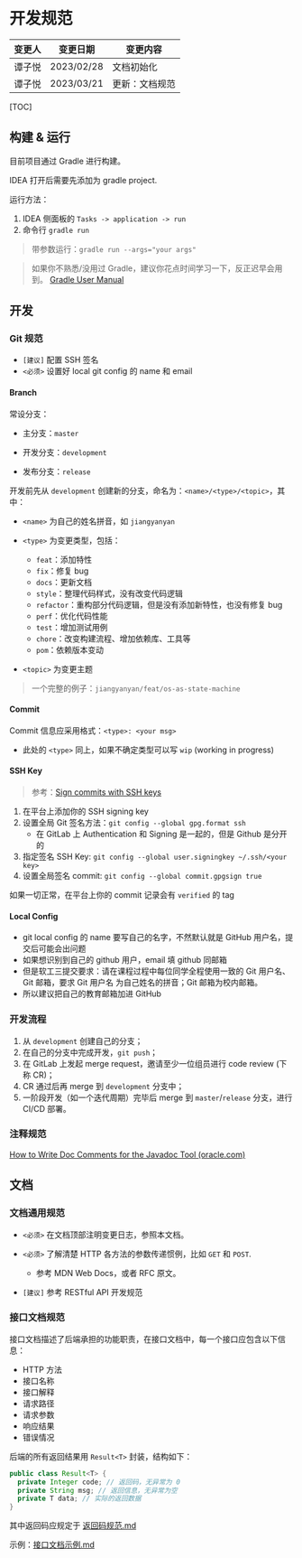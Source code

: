 # 开发规范

| 变更人 | 变更日期   | 变更内容       |
| ------ | ---------- | -------------- |
| 谭子悦 | 2023/02/28 | 文档初始化     |
| 谭子悦 | 2023/03/21 | 更新：文档规范 |

[TOC]

## 构建 & 运行

目前项目通过 Gradle 进行构建。

IDEA 打开后需要先添加为 gradle project.

运行方法：

1. IDEA 侧面板的 `Tasks -> application -> run`
2. 命令行 `gradle run`

> 带参数运行：`gradle run --args="your args"`

> 如果你不熟悉/没用过 Gradle，建议你花点时间学习一下，反正迟早会用到。
> [Gradle User Manual](https://docs.gradle.org/current/userguide/userguide.html)

## 开发

### Git 规范

- `[建议]` 配置 SSH 签名
- `<必须>` 设置好 local git config 的 name 和 email

#### Branch

常设分支：

- 主分支：`master`
- 开发分支：`development`

- 发布分支：`release`

开发前先从 `development` 创建新的分支，命名为：`<name>/<type>/<topic>`，其中：

- `<name>` 为自己的姓名拼音，如 `jiangyanyan`
- `<type>` 为变更类型，包括：

  - `feat`：添加特性
  - `fix`：修复 bug
  - `docs`：更新文档
  - `style`：整理代码样式，没有改变代码逻辑
  - `refactor`：重构部分代码逻辑，但是没有添加新特性，也没有修复 bug
  - `perf`：优化代码性能
  - `test`：增加测试用例
  - `chore`：改变构建流程、增加依赖库、工具等
  - `pom`：依赖版本变动

- `<topic>` 为变更主题

> 一个完整的例子：`jiangyanyan/feat/os-as-state-machine`

#### Commit

Commit 信息应采用格式：`<type>: <your msg>`

- 此处的 `<type>` 同上，如果不确定类型可以写 `wip` (working in progress)

#### SSH Key

> 参考：[Sign commits with SSH keys](https://docs.gitlab.com/ee/user/project/repository/ssh_signed_commits/)

1. 在平台上添加你的 SSH signing key
2. 设置全局 Git 签名方法：`git config --global gpg.format ssh`
   - 在 GitLab 上 Authentication 和 Signing 是一起的，但是 Github 是分开的
3. 指定签名 SSH Key: `git config --global user.signingkey ~/.ssh/<your key>`
4. 设置全局签名 commit: `git config --global commit.gpgsign true`

如果一切正常，在平台上你的 commit 记录会有 `verified` 的 tag

#### Local Config

- git local config 的 name 要写自己的名字，不然默认就是 GitHub 用户名，提交后可能会出问题
- 如果想识别到自己的 github 用户，email 填 github 同邮箱
- 但是软工三提交要求：请在课程过程中每位同学全程使用一致的 Git 用户名、Git 邮箱，要求 Git 用户名 为自己姓名的拼音；Git 邮箱为校内邮箱。
- 所以建议把自己的教育邮箱加进 GitHub

### 开发流程

1. 从 `development` 创建自己的分支；
2. 在自己的分支中完成开发，`git push`；
3. 在 GitLab 上发起 merge request，邀请至少一位组员进行 code review (下称 CR)；
4. CR 通过后再 merge 到 `development` 分支中；
5. 一阶段开发（如一个迭代周期）完毕后 merge 到 `master`/`release` 分支，进行 CI/CD 部署。

### 注释规范

[How to Write Doc Comments for the Javadoc Tool (oracle.com)](https://www.oracle.com/technical-resources/articles/java/javadoc-tool.html)

## 文档

### 文档通用规范

- `<必须>` 在文档顶部注明变更日志，参照本文档。
- `<必须>` 了解清楚 HTTP 各方法的参数传递惯例，比如 `GET` 和 `POST`.
  - 参考 MDN Web Docs，或者 RFC 原文。

- `[建议]` 参考 RESTful API 开发规范

### 接口文档规范

接口文档描述了后端承担的功能职责，在接口文档中，每一个接口应包含以下信息：

- HTTP 方法
- 接口名称
- 接口解释
- 请求路径
- 请求参数
- 响应结果
- 错误情况

后端的所有返回结果用 `Result<T>` 封装，结构如下：

```java
public class Result<T> {
  private Integer code; // 返回码，无异常为 0
  private String msg; // 返回信息，无异常为空
  private T data; // 实际的返回数据
}
```

其中返回码应规定于 [返回码规范.md](迭代二/项目文档/接口文档/返回码规范.md) 

示例：[接口文档示例.md](迭代二/项目文档/接口文档/接口文档示例.md) 
